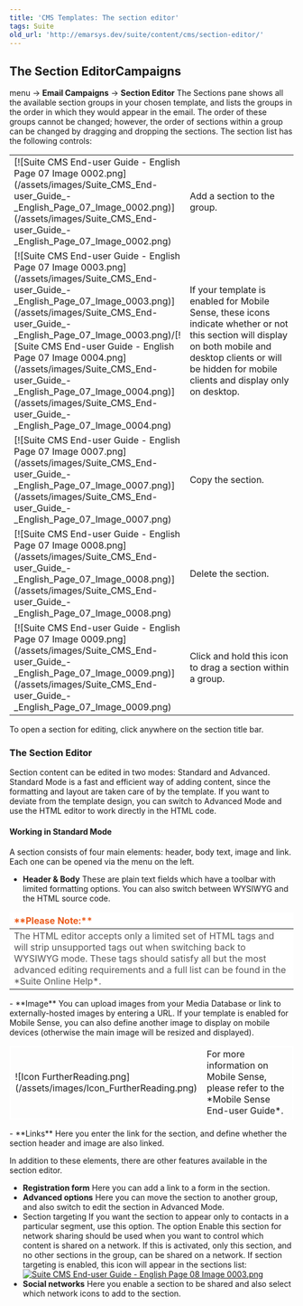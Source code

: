 ```yaml
---
title: 'CMS Templates: The section editor'
tags: Suite
old_url: 'http://emarsys.dev/suite/content/cms/section-editor/'
---
```


The Section Editor**Campaigns**
-------------------------------

 menu -> **Email Campaigns** -> **Section Editor** The Sections pane shows all the available section groups in your chosen template, and lists the groups in the order in which they would appear in the email. The order of these groups cannot be changed; however, the order of sections within a group can be changed by dragging and dropping the sections. The section list has the following controls:

<table border="0" class="wikitable"><tbody><tr><td>[![Suite CMS End-user Guide - English Page 07 Image 0002.png](/assets/images/Suite_CMS_End-user_Guide_-_English_Page_07_Image_0002.png)](/assets/images/Suite_CMS_End-user_Guide_-_English_Page_07_Image_0002.png)</td> <td>Add a section to the group.</td> </tr><tr><td scope="col" style="vertical-align: top;" width="20px">[![Suite CMS End-user Guide - English Page 07 Image 0003.png](/assets/images/Suite_CMS_End-user_Guide_-_English_Page_07_Image_0003.png)](/assets/images/Suite_CMS_End-user_Guide_-_English_Page_07_Image_0003.png)/[![Suite CMS End-user Guide - English Page 07 Image 0004.png](/assets/images/Suite_CMS_End-user_Guide_-_English_Page_07_Image_0004.png)](/assets/images/Suite_CMS_End-user_Guide_-_English_Page_07_Image_0004.png)</td> <td>If your template is enabled for Mobile Sense, these icons indicate whether or not this section will display on both mobile and desktop clients or will be hidden for mobile clients and display only on desktop.</td> </tr><tr><td>[![Suite CMS End-user Guide - English Page 07 Image 0007.png](/assets/images/Suite_CMS_End-user_Guide_-_English_Page_07_Image_0007.png)](/assets/images/Suite_CMS_End-user_Guide_-_English_Page_07_Image_0007.png)</td> <td>Copy the section.</td> </tr><tr><td>[![Suite CMS End-user Guide - English Page 07 Image 0008.png](/assets/images/Suite_CMS_End-user_Guide_-_English_Page_07_Image_0008.png)](/assets/images/Suite_CMS_End-user_Guide_-_English_Page_07_Image_0008.png)</td> <td>Delete the section.</td> </tr><tr><td>[![Suite CMS End-user Guide - English Page 07 Image 0009.png](/assets/images/Suite_CMS_End-user_Guide_-_English_Page_07_Image_0009.png)](/assets/images/Suite_CMS_End-user_Guide_-_English_Page_07_Image_0009.png)</td> <td>Click and hold this icon to drag a section within a group.</td></tr></tbody></table> To open a section for editing, click anywhere on the section title bar.

### The Section Editor

 Section content can be edited in two modes: Standard and Advanced. Standard Mode is a fast and efficient way of adding content, since the formatting and layout are taken care of by the template. If you want to deviate from the template design, you can switch to Advanced Mode and use the HTML editor to work directly in the HTML code.

#### Working in Standard Mode

 A section consists of four main elements: header, body text, image and link. Each one can be opened via the menu on the left.

- **Header & Body** These are plain text fields which have a toolbar with limited formatting options. You can also switch between WYSIWYG and the HTML source code.
 
<table border="0" cellpadding="1" class="wikitable" style="width: 100%; border-width: 0px; border-style: solid;"><thead><tr><th style="text-align: left; border-color: #fff; background-color: #fff; color: #eb5a19;">**Please Note:**</th> </tr></thead><tbody><tr><td style="text-align: left; border-color: #fff; background-color: #fff; color: #555555;">The HTML editor accepts only a limited set of HTML tags and will strip unsupported tags out when switching back to WYSIWYG mode. These tags should satisfy all but the most advanced editing requirements and a full list can be found in the *Suite Online Help*.</td></tr></tbody></table>- **Image** You can upload images from your Media Database or link to externally-hosted images by entering a URL. If your template is enabled for Mobile Sense, you can also define another image to display on mobile devices (otherwise the main image will be resized and displayed).
 
<table cellpadding="1" class="wikitable" style="width: 100%; border: 1px solid #fff;"><tbody><tr><td scope="col" style="text-align: left; border: 1px solid #fff;" width="60px">![Icon FurtherReading.png](/assets/images/Icon_FurtherReading.png)</td> <td scope="col" style="border: 1px solid #fff;">For more information on Mobile Sense, please refer to the *Mobile Sense End-user Guide*.</td></tr></tbody></table>- **Links** Here you enter the link for the section, and define whether the section header and image are also linked.

 In addition to these elements, there are other features available in the section editor.

- **Registration form** Here you can add a link to a form in the section.
- **Advanced options** Here you can move the section to another group, and also switch to edit the section in Advanced Mode.
- Section targeting If you want the section to appear only to contacts in a particular segment, use this option. The option Enable this section for network sharing should be used when you want to control which content is shared on a network. If this is activated, only this section, and no other sections in the group, can be shared on a network. If section targeting is enabled, this icon will appear in the sections list: [![Suite CMS End-user Guide - English Page 08 Image 0003.png](/assets/images/Suite_CMS_End-user_Guide_-_English_Page_08_Image_0003.png)](/assets/images/Suite_CMS_End-user_Guide_-_English_Page_08_Image_0003.png)
- **Social networks** Here you enable a section to be shared and also select which network icons to add to the section.